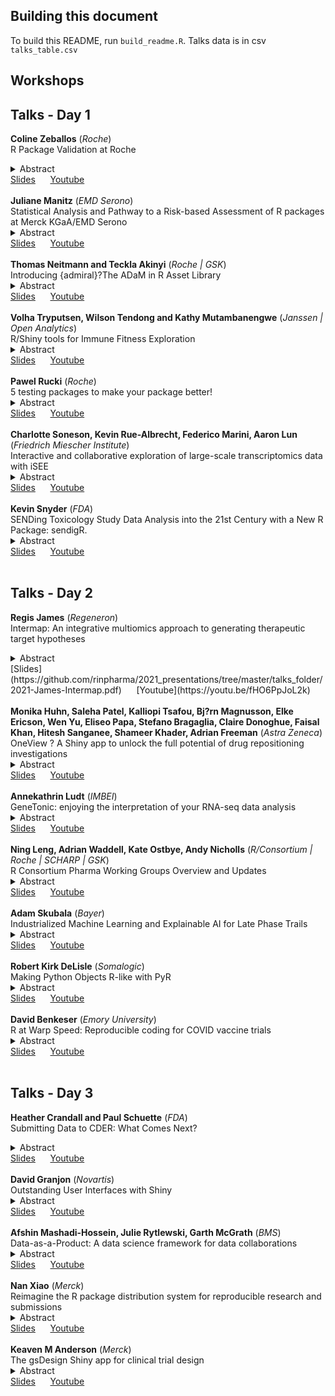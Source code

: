 ## Building this document

To build this README, run `build_readme.R`. Talks data is in csv `talks_table.csv`

## Workshops




## Talks - Day  1 

<strong>Coline Zeballos</strong> (<i>Roche</i>)<br>R Package Validation at Roche<details><summary>Abstract</summary></p>R package validation is in all our minds since the pharmaceutical industry started moving away from SAS to R for its statistical analysis and regulatory submissions. Opting for open source programming requires to revisit our way of validating code, internally but also in a cross-Pharma effort when it comes to CRAN. Roche will present its approach to R package validation, and share some material for you to apply.</p></details>[Slides](https://github.com/rinpharma/2021_presentations/tree/master/talks_folder/2021-Zeballos-R_Package_Validation_Roche.pdf)&nbsp;&nbsp;&nbsp;&nbsp;&nbsp;&nbsp;[Youtube](https://youtu.be/xksxuvXVimM)<br><br> <strong>Juliane Manitz</strong> (<i>EMD Serono</i>)<br>Statistical Analysis and Pathway to a Risk-based Assessment of R packages at Merck KGaA/EMD Serono<details><summary>Abstract</summary></p>Like many other companies, Merck KGaA/EMD Serono has embarked on their journey to enable the use R for regulatory submissions. Following the framework introduced by the R validation hub (Nicholls et al., 2020), we started to develop an algorithm to qualify a CRAN package as a Merck standard package. In a nutshell: If an R package passes the installation qualification and successfully executes available tests, the package will be made available to the user. Then, an automated risk assessment of R packages is performed based on the test coverage score (more is better) and the riskmetric score generated from the meta-information (smaller is better). If pre-defined thresholds are fulfilled, the package is qualified as Merck standard package, otherwise an explicit (manual) risk assessment is needed. In this presentation, we introduce our pathway to a risk-based assessment of R packages at Merck. We provide relevant details on the statistical analysis which led to the definition of thresholds supporting a robust classification of CRAN packages as Merck standard packages. We want to inspire other companies and seek feedback from the community.</p></details>[Slides](https://github.com/rinpharma/2021_presentations/tree/master/talks_folder/2021-Manitz-Risk_Based_Assessment.pdf)&nbsp;&nbsp;&nbsp;&nbsp;&nbsp;&nbsp;[Youtube](https://youtu.be/g_rAoiDf_ac)<br><br> <strong>Thomas Neitmann and Teckla Akinyi</strong> (<i>Roche | GSK</i>)<br>Introducing {admiral}?The ADaM in R Asset Library<details><summary>Abstract</summary></p></p></details>[Slides](https://github.com/rinpharma/2021_presentations/tree/master/talks_folder/2021-Neitmann-Admiral.pptx)&nbsp;&nbsp;&nbsp;&nbsp;&nbsp;&nbsp;[Youtube](https://youtu.be/N7Bw8c3D5fU)<br><br> <strong>Volha Tryputsen, Wilson Tendong and Kathy Mutambanengwe</strong> (<i>Janssen | Open Analytics</i>)<br>R/Shiny tools for Immune Fitness Exploration<details><summary>Abstract</summary></p></p></details>[Slides](https://github.com/rinpharma/2021_presentations/tree/master/talks_folder/2021-Tryputsen-Immune_Fitness_Exploration.pdf)&nbsp;&nbsp;&nbsp;&nbsp;&nbsp;&nbsp;[Youtube](https://youtu.be/1P4xv8wIWTA)<br><br> <strong>Pawel Rucki</strong> (<i>Roche</i>)<br>5 testing packages to make your package better!<details><summary>Abstract</summary></p>In this short talk I will present few packages that can be used inside package testing framework that will help to increase overall quality of a package. The main point of focus would be static R code analysis tools such as well-known {{codetools}} or {{lintr}} and also less popular packages such as {{prefixer}}. For each of them, I am going to give a short introduction, present its configuration capabilities and how to use them within {{testthat}} framework.</p></details>[Slides](https://github.com/rinpharma/2021_presentations/tree/master/talks_folder/2021-Rucki-5_Testing_Packages.pptx)&nbsp;&nbsp;&nbsp;&nbsp;&nbsp;&nbsp;[Youtube](https://youtu.be/Oi79JiY1sA4)<br><br> <strong>Charlotte Soneson, Kevin Rue-Albrecht, Federico Marini, Aaron Lun</strong> (<i>Friedrich Miescher Institute</i>)<br>Interactive and collaborative exploration of large-scale transcriptomics data with iSEE<details><summary>Abstract</summary></p>Detailed exploration of large transcriptomics datasets, increasingly available at single-cell resolution, is a time-consuming task which often requires the complementary skill sets of data analysts and experimental scientists to complete analyses and interpretation in an efficient manner. The iSEE (Interactive SummarizedExperiment Explorer) R/Bioconductor software package (https://bioconductor.org/packages/iSEE/), built on the shiny R framework, provides a general-purpose graphical interface for exploring any rectangular dataset with additional sample and feature annotations, such as single-cell RNA-seq data. Users can create, configure, and interact with the iSEE interface, enabling quick iterations of data visualization. This facilitates generation of new scientific hypotheses and insights into biological phenomena, and empowers a wide range of researchers to explore their data in depth. iSEE also guarantees the reproducibility of the analysis, by reporting the code generating all the output elements as well as the layout and configuration of the user interface. The combination of interactivity and reproducibility makes iSEE an ideal candidate to bridge and complement the expertise of researchers, who are able to design flexible, accessible, and robust dashboards that can also be directly shared and deployed in collaborative contexts - connecting large data collections to broad audiences, thus further increasing the value of generated research data.</p></details>[Slides](https://github.com/rinpharma/2021_presentations/tree/master/talks_folder/2021-Soneson-Large_Scale_Transcriptomics.pdf)&nbsp;&nbsp;&nbsp;&nbsp;&nbsp;&nbsp;[Youtube](https://youtu.be/SZT94n5vnwA)<br><br> <strong>Kevin Snyder</strong> (<i>FDA</i>)<br>SENDing Toxicology Study Data Analysis into the 21st Century with a New R Package: sendigR.<details><summary>Abstract</summary></p>The CDISC-SEND data standard has created new opportunities for collaborative development of open-source software solutions to facilitate cross-study analyses of toxicology study data. A public private partnership between BioCelerate and FDA/CDER was established in part to develop and publicize novel methods of extracting value from SEND datasets. As part of this work in collaboration with PHUSE, an R package, sendigR, has been developed to enable end users to easily construct a relational database from any collection of SEND datasets and then query that database to perform cross-study analyses. The package includes an R Shiny application with a graphical user interface, allowing users who are not familiar with the R programming language to perform cross-study analysis. Experienced R programmers, on the other hand, will be able to integrate the package functions into their own custom scripts/packages and potentially contribute improvements to the functionality of sendigR.</p></details>[Slides](https://github.com/rinpharma/2021_presentations/tree/master/talks_folder/2021-Snyder-SENDing_Toxicology_Study_Data_Analysis.pptx)&nbsp;&nbsp;&nbsp;&nbsp;&nbsp;&nbsp;[Youtube](https://youtu.be/OHsxdDY0xrQ)<br><br>

## Talks - Day  2 

<strong>Regis James</strong> (<i>Regeneron</i>)<br>Intermap: An integrative multiomics approach to generating therapeutic target hypotheses<details><summary>Abstract</summary></p>In this talk, we will be discussing an architecturally and bioinformatically multi-layered integrative multiomic approach to the development of target hypotheses.

Scientists work to help pharmaceutical companies advance towards the identification of potent therapeutics on a daily basis. In some scenarios, biological scientists can develop therapeutic tools without a specific target in mind. In this case, they would like to generate a list of potential targets for their tools, within a given set of parameters for the delivery. However, combing through all of the appropriate databases to find these targets that have the appropriate molecular biology characteristics, viable mouse models that recapitulate the human disease phenotypes, and pathologies in the tissues of interest, to generate this list is very difficult to perform manually.

This work requires making recursive decisions from the present wealth of biological literature and its data at scale. Such decision-making is a herculean task that requires the simultaneous propagated joins of annotated entity catalogs (genes, knockout mice, diseases, structured vocabulary terms, etc.) and, orthogonally, recursive filtration of hierarchical associations between those entities and controlled biomedical vocabularies.

To streamline and accelerate this process, we used public data repositories (Uniprot, National Center for Biotechnology Information, International Mouse Phenotyping Consortium, Online Mendelian Inheritance in Man), ontologies (Gene Ontology, Mammalian Phenotype Ontology, Human Phenotype Ontology), and their multi-species (mouse, human) entity annotations to populate and index a MySQL relational database and a Neo4j graph database with their descriptive and relational properties.

We then built an API (application programming interface) via the plumber package for R to dynamically generate optimized SQL and Neo4j Cypher queries that interact with the MySQL database, via the RMariaDB package for R, and the Neo4j graph database, via the neo4r package for R, to fuse data across the ingested biomedical repository data and use the yielded results to generate parseable JSON objects.

Finally, we built a user-friendly shiny app for constructing and submitting queries via the API, parsing the JSON API outputs, and providing interactive network visualizations of the queries via the VisNet package for R, in-depth explanations of how the results were generated, and links to external resources for further relevant scientific data. We delivered this app to fellow scientist collaborators via RStudio Connect, enabling these biologists to, within milliseconds, leverage high-dimensional, multi-species relationships to identify potential targets.
</p></details>[Slides](https://github.com/rinpharma/2021_presentations/tree/master/talks_folder/2021-James-Intermap.pdf)&nbsp;&nbsp;&nbsp;&nbsp;&nbsp;&nbsp;[Youtube](https://youtu.be/fHO6PpJoL2k)<br><br> <strong>Monika Huhn, Saleha Patel, Kalliopi Tsafou, Bj?rn Magnusson, Elke Ericson, Wen Yu, Eliseo Papa, Stefano Bragaglia, Claire Donoghue, Faisal Khan, Hitesh Sanganee, Shameer Khader, Adrian Freeman</strong> (<i>Astra Zeneca</i>)<br>OneView ? A Shiny app to unlock the full potential of drug repositioning investigations<details><summary>Abstract</summary></p>Drug repositioning is an area of growing interest in drug development that can accelerate the discovery of new treatment options to benefit patients worldwide. Briefly, drug repositioning refers to the systematic investigation of a novel disease indication for a drug molecule. Drug repositioning can be accelerated using various tools and technologies, including intelligent dashboards, data integration and human-in-the-loop machine learning. A typical drug repositioning investigation generates a large amount that often needs to be linked and interpreted using a visual grammar familiar to various scientific groups leading drug repositioning investigation. We developed OneView - a shiny app that enables seamless integration, computing and visualization to accelerate drug repositioning investigations. As in many clinical and pre-clinical projects, the problem that OneView tries to solve is to connect biologists and clinicians with the data in a meaningful way. The core data behind the dashboard are from an analysis comparing transcriptomic signatures of drug molecules with hundreds of disease transcriptomic signatures, creating connections between a compound and diseases based on an inverse correlation between the transcriptomic signatures. To fully understand the significance of the relationships, OneView provides a dynamic dashboard enabling scientists to filter/search within the data, follow connections through multiple datasets, and provide meaningful interactive visualizations. We have incorporated additional data from several internal knowledge repositories to find further evidence to substantiate potential links between a compound and a disease. 
From a technical aspect, the most challenging part has been visualizing the data in the best way. A lot of the interesting information is in the standard connections of different elements in the data - such as common genes in multiple mappings between compound and disease signatures. In many cases, network plots were too busy to display those connections meaningfully. Instead, UpSet plots were found the best way to visualize interactions between multiple sets. While several packages are implementing UpSet plots in R, none of them allowed for interactive visualizations. To allow interaction with the visualization and further drilling down the data by selecting bars in the graph, we implemented our version of UpSet plots using the JavaScript library D3.</p></details>[Slides](https://github.com/rinpharma/2021_presentations/tree/master/talks_folder/2021-Huhn-OneView.html)&nbsp;&nbsp;&nbsp;&nbsp;&nbsp;&nbsp;[Youtube](https://youtu.be/vgvLs98yTIM)<br><br> <strong>Annekathrin Ludt</strong> (<i>IMBEI</i>)<br>GeneTonic: enjoying the interpretation of your RNA-seq data analysis<details><summary>Abstract</summary></p>RNA-seq transcriptome analysis workflows often generate the essential information (data and results) distributed among a variety of different tabular files and formats, e.g. raw and normalized expression values, results of differential gene expression analysis, or functional enrichment analysis. The efficient interpretation of the results can be hampered due to this fragmentation, and the same can happen even when providing static analysis reports. 
We developed the GeneTonic package (https://bioconductor.org/packages/GeneTonic/), containing a Shiny application which provides an efficient and interactive solution to combine the results of RNA-seq analysis. GeneTonic assists users in the identification of relevant functional patterns, as well as their contextualization in the data and results at hand, with interactivity (to make the analysis simple and accessible) and reproducibility (via RMarkdown reports) to simplify the integration of all components and communication of results. 
With GeneTonic, researchers can generate a variety of visualizations, including bird?s eye perspective summaries (with interactive bipartite gene-geneset graphs or enrichment maps) as well as detailed information and visualizations of individual genes and gene-sets. These can be further inspected via drill-down actions that display additional content in specific elements of the user interface, streamlining analysis, interpretation, and knowledge extraction of transcriptome data for a broad spectrum of collaborating scientists. 
(https://doi.org/10.1101/2021.05.19.444862)</p></details>[Slides](https://github.com/rinpharma/2021_presentations/tree/master/talks_folder/2021-Ludt-GeneTonic.pptx)&nbsp;&nbsp;&nbsp;&nbsp;&nbsp;&nbsp;[Youtube](https://youtu.be/9jRr62u_Kz8)<br><br> <strong>Ning Leng, Adrian Waddell, Kate Ostbye, Andy Nicholls</strong> (<i>R/Consortium | Roche | SCHARP | GSK</i>)<br>R Consortium Pharma Working Groups Overview and Updates<details><summary>Abstract</summary></p>In this talk, we would like to provide updates on the four biopharmaceutical industry focused R consortium cross-industry working groups. These working groups have a similar overall objective to support the use of R within the biopharmaceutical industry, with complementary scopes. We would also like to call for volunteers for these three working groups (these working groups are open to everyone). R-based submission pilots to FDA provide example R-submission materials to the public, identify potential gaps in R based submissions - Presenter Ning Leng (Roche). R table for regulatory reporting develop packages and white papers for generating tables in R to fulfill regulatory requirements - Presenter Adrian Waddell (Roche). R certificates R trainings and certification for the SAS->R transition - Presenter Kate Ostbye (SCHARP). R adoption series A series of webinars focusing on adoption of R - Presenter Andy Nicholls (GSK).</p></details>[Slides](https://github.com/rinpharma/2021_presentations/tree/master/talks_folder/2021-Leng-R_Consortium_Update.pdf)&nbsp;&nbsp;&nbsp;&nbsp;&nbsp;&nbsp;[Youtube](https://youtu.be/oTjeYOrrTOY)<br><br> <strong>Adam Skubala</strong> (<i>Bayer</i>)<br>Industrialized Machine Learning and Explainable AI for Late Phase Trails<details><summary>Abstract</summary></p>Terms like "digitalization", "machine learning (ML)" or "artificial intelligence (AI)" are more than just buzzwords these days. Databases are analyzed worldwide with modern algorithms and entire industries are making data-driven decisions at an even faster pace. In Pharma, it is not enough to get the prediction (the what). The model must also explain how it came to the prediction (the why). ML models can only be debugged and audited when they can be interpreted, which then allows for fairness, robustness and trust. Presently, however, the amount, complexity, variety, and speed of clinical data runs the risk of leaving us knowing less about our compounds than regulatory bodies. While the capabilities of ML and AI have received much attention, their role in clinical development has now moved from the theoretical to practical application stage. Using industrialized ML/AI tools, can detect clinically relevant, highly complex safety/efficacy signals that are not identifiable via classical approaches that force hypotheses on the data. By deriving the best hypothesis given the data, ML is currently the best available methodology to create holistic mathematical models of complex (biological) systems using all available data and variables while complementing findings from classical approaches.
We, the Biomarker & Data Insight Group at Bayer, have developed a MLAI pipeline in R. Our MLAI pipeline is comprised of four core-modules (data preprocessing, modeling / hyperparameter tuning, higher order interaction analysis and reporting) using most of the available data of late phase trails covering standard endpoint types (time-to-event, class and continuous.). Each core module has its own created internal R package integrating several R packages (e.g. tidyverse, tidymodels, mlr3, iml, Rmarkdown, Shiny,...). The pipeline is an industrialized, mature and validated software product with continuous delivery and continuous deployment.
Something special about this pipeline is that we have the effort to open the "black box" using explainable AI. With these extra tools, we can understand better why a certain variable is relevant for the prediction, reveal the nature of its relationship (monotonic or non-monotonic) with the outcome, and make the ML results more understandable and meaningful for clinicians.</p></details>[Slides](https://github.com/rinpharma/2021_presentations/tree/master/talks_folder/2021-Skubala-Industrialized_ML.pdf)&nbsp;&nbsp;&nbsp;&nbsp;&nbsp;&nbsp;[Youtube](https://youtu.be/4YDDXQFCdwE)<br><br> <strong>Robert Kirk DeLisle</strong> (<i>Somalogic</i>)<br>Making Python Objects R-like with PyR<details><summary>Abstract</summary></p>R and Python compose the fundamental tools used by data scientists across industries including pharma and biotech. With a rich set of analytical packages in both language domains, analysts who are able to work with both possess a significantly larger selection of tools in their toolbox compared to single language analysts. To consolidate these camps, the reticulate package has played a fundamental and critical role in enabling the direct use of Python from the R console. Additionally, integration of Python capabilities into the RStudio IDE allows single point of access to both languages and their integration. Once a Python module or class is imported, however, accessing methods and attributes from R requires the usage of the $ operator in a way that is not completely consistent with typical R code and creates challenges for integration of objects or models developed in both languages. The result can become a mixture of R-esque and Python-like code that can resemble two different language structures, despite the efforts to combine them. In order to provide analysts an environment in which Python modules and classes can be used as though they were R-native objects, SomaLogic developed the PyR package. This package consists of a set of Python classes that wrap Python objects and a set of S3 methods providing wrappers to those imported classes. A model object hierarchy defining the expected interfaces for the Python components provides an overall architecture enabling introduction of new Python capabilities in a way that appears to the user to be native R code.</p></details>[Slides](https://github.com/rinpharma/2021_presentations/tree/master/talks_folder/2021-DeLisle-PyR.pdf)&nbsp;&nbsp;&nbsp;&nbsp;&nbsp;&nbsp;[Youtube](https://youtu.be/t4bT9h5jGsA)<br><br> <strong>David Benkeser</strong> (<i>Emory University</i>)<br>R at Warp Speed: Reproducible coding for COVID vaccine trials<details><summary>Abstract</summary></p>(The) Operation (formally known as) Warp Speed is a joint venture between pharma and government to bring COVID-19 vaccines to market at unprecedented speed. A key tenet of the program is to generate the data needed to establish correlates of vaccine protection -- immune responses that predict the level of protective efficacy of the vaccines. Our team was tasked with designing an analysis plan and the code needed to analyze the data and produce results that answered these key questions. However, lacking full FDA approval of their products, some vaccine manufacturers were highly protective of their data. Thus, our team was faced with the challenge of building an analysis pipeline capable of analyzing data that we have never seen, on servers that we do not have access to, all under the extreme time pressure associated with COVID vaccine development. In this talk, I will describe the R-based set of tools that we used to achieve this goal and some lessons learned along the way.</p></details>[Slides](https://benkeser.github.io/rpharma2021/#1)&nbsp;&nbsp;&nbsp;&nbsp;&nbsp;&nbsp;[Youtube](https://youtu.be/-SEVV3Dvkec)<br><br>

## Talks - Day  3 

<strong>Heather Crandall and Paul Schuette</strong> (<i>FDA</i>)<br>Submitting Data to CDER: What Comes Next?<details><summary>Abstract</summary></p></p></details>[Slides](https://github.com/rinpharma/2021_presentations/tree/master/talks_folder/2021-Crandall-Schuette-Submitting_CDER.pdf)&nbsp;&nbsp;&nbsp;&nbsp;&nbsp;&nbsp;[Youtube](https://youtu.be/d3QNh6xkyIQ)<br><br> <strong>David Granjon</strong> (<i>Novartis</i>)<br>Outstanding User Interfaces with Shiny<details><summary>Abstract</summary></p>In recent years, R users' understanding of Shiny has greatly increased but so have client expectations. While one of Shiny?s greatest strengths is that it allows producing web applications solely from R code, meeting client?s more delicate expectations will often involve going beyond R code and work with HTML, CSS, and JavaScript. We recognize that R developers tend not to be familiar with the latter as they generally do not have significant background in web development, these may therefore appear daunting at first. In this talk, I?ll present my journey toward the creation of the RinteRface organization, powering many Shiny extensions like {bs4Dash} or {shinyMobile} as well as the work in progress "Outstanding user interfaces with Shiny" book (https://divadnojnarg.github.io/outstanding-shiny-ui/), exposing some keys to design amazing user experiences.</p></details>[Slides](https://peaceful-carson-6644ca.netlify.app/?panelset5=%25F0%259F%258E%25A8-part-12&panelset6=variables2&panelset7=%25F0%259F%2593%25A3-meet-%257Bpacker%257D2&panelset8=renderui-causes-lags2&panelset9=%25F0%259F%2593%25A3-meet-%257Bcharpente%257D2#1)&nbsp;&nbsp;&nbsp;&nbsp;&nbsp;&nbsp;[Youtube](https://youtu.be/9Qm_b-hGAac)<br><br> <strong>Afshin Mashadi-Hossein, Julie Rytlewski, Garth McGrath</strong> (<i>BMS</i>)<br>Data-as-a-Product: A data science framework for data collaborations<details><summary>Abstract</summary></p>For data science teams, data preparation takes substantial investment of time, data science expertise and subject matter proficiency. However, as the name implies, data preparation is typically viewed merely as a means to an end, encouraging creation of expensive but often single-use and fragile elements in data analysis workflows.
Rather than seeing data preparation as an obstacle to be removed, we propose a framework that recognizes the time and expertise invested in data preparation and seeks to maximize the value that can be derived from it. Viewing analysis-ready data as a multi-purpose, modularly built product that should lend itself to collaborative development and maintenance, the framework of Data-as-a-Product (DaaP) aims to remove barriers to version tracking and collaborative data development and maintenance. Specifically, the framework, which is entirely implemented in R, enables joint code and data versioning based on git, standardizes metadata capture, tracks R packages used, and encourages best practices such as adherence to functional programming and use of data testing. Collectively, the patterns established by the DaaP framework can help data science teams transition from developing expensive, single-use "wrangled" datasets to building maintainable, version-controlled, and extendable data products that could serve as reliable components of their data analyses workflows.</p></details>[Slides](https://github.com/rinpharma/2021_presentations/tree/master/talks_folder/2021-Mashadi_Hossein-DaaP.pdf)&nbsp;&nbsp;&nbsp;&nbsp;&nbsp;&nbsp;[Youtube](https://youtu.be/JaD6wbIGocQ)<br><br> <strong>Nan Xiao</strong> (<i>Merck</i>)<br>Reimagine the R package distribution system for reproducible research and submissions<details><summary>Abstract</summary></p>In this talk, we will discuss an infrastructure-free R package exchange and distribution system. The components include: {pkglite} for compact package representations, {cleanslate} for portable R environments, and {pkglink} for runtime dependency resolution. We will also discuss its potential applications in reproducible research and submissions.</p></details>[Slides](https://github.com/rinpharma/2021_presentations/tree/master/talks_folder/2021-Xiao-R_Package_Submissions.pdf)&nbsp;&nbsp;&nbsp;&nbsp;&nbsp;&nbsp;[Youtube](https://youtu.be/uqe8mFvOjUA)<br><br> <strong>Keaven M Anderson</strong> (<i>Merck</i>)<br>The gsDesign Shiny app for clinical trial design<details><summary>Abstract</summary></p></p></details>[Slides](https://github.com/rinpharma/2021_presentations/tree/master/talks_folder/2021-Anderson-gsDesign.html)&nbsp;&nbsp;&nbsp;&nbsp;&nbsp;&nbsp;[Youtube](https://youtu.be/TFIwKu3wsdM)<br><br>